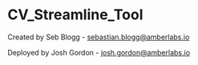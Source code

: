 # CV_Streamline_Tool


Created by Seb Blogg - sebastian.blogg@amberlabs.io

Deployed by Josh Gordon - josh.gordon@amberlabs.io